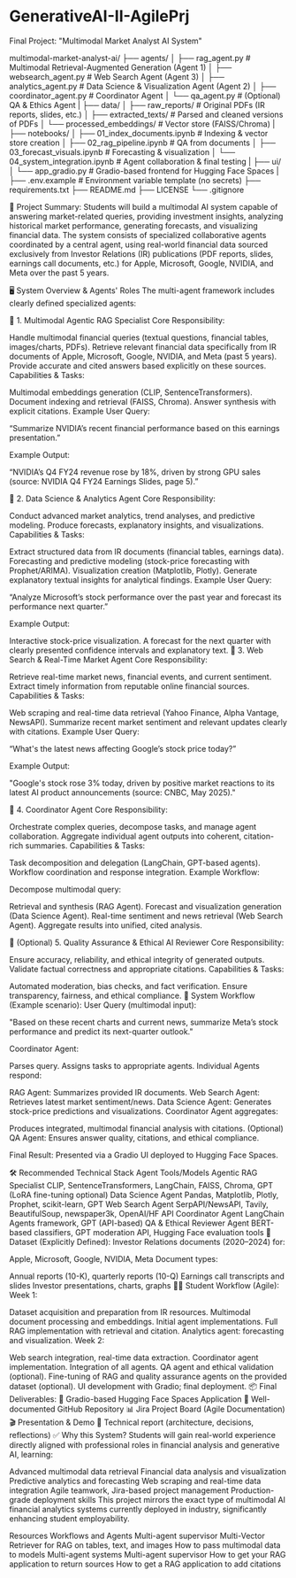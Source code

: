 # GenerativeAI-II-AgilePrj
Final Project: "Multimodal Market Analyst AI System"

multimodal-market-analyst-ai/
├── agents/
│   ├── rag_agent.py                # Multimodal Retrieval-Augmented Generation (Agent 1)
│   ├── websearch_agent.py          # Web Search Agent (Agent 3)
│   ├── analytics_agent.py          # Data Science & Visualization Agent (Agent 2)
│   ├── coordinator_agent.py        # Coordinator Agent
│   └── qa_agent.py                 # (Optional) QA & Ethics Agent
|
├── data/
│   ├── raw_reports/                # Original PDFs (IR reports, slides, etc.)
│   ├── extracted_texts/            # Parsed and cleaned versions of PDFs
│   └── processed_embeddings/       # Vector store (FAISS/Chroma)
|
├── notebooks/
│   ├── 01_index_documents.ipynb     # Indexing & vector store creation
│   ├── 02_rag_pipeline.ipynb        # QA from documents
│   ├── 03_forecast_visuals.ipynb    # Forecasting & visualization
│   └── 04_system_integration.ipynb  # Agent collaboration & final testing
|
├── ui/
│   └── app_gradio.py                # Gradio-based frontend for Hugging Face Spaces
|
├── .env.example                     # Environment variable template (no secrets)
├── requirements.txt
├── README.md
├── LICENSE
└── .gitignore

📌 Project Summary:
Students will build a multimodal AI system capable of answering market-related queries, providing investment insights, analyzing historical market performance, generating forecasts, and visualizing financial data. The system consists of specialized collaborative agents coordinated by a central agent, using real-world financial data sourced exclusively from Investor Relations (IR) publications (PDF reports, slides, earnings call documents, etc.) for Apple, Microsoft, Google, NVIDIA, and Meta over the past 5 years.

🖥️ System Overview & Agents' Roles
The multi-agent framework includes clearly defined specialized agents:

🌟 1. Multimodal Agentic RAG Specialist
Core Responsibility:

Handle multimodal financial queries (textual questions, financial tables, images/charts, PDFs).
Retrieve relevant financial data specifically from IR documents of Apple, Microsoft, Google, NVIDIA, and Meta (past 5 years).
Provide accurate and cited answers based explicitly on these sources.
Capabilities & Tasks:

Multimodal embeddings generation (CLIP, SentenceTransformers).
Document indexing and retrieval (FAISS, Chroma).
Answer synthesis with explicit citations.
Example User Query:

“Summarize NVIDIA’s recent financial performance based on this earnings presentation.”

Example Output:

“NVIDIA’s Q4 FY24 revenue rose by 18%, driven by strong GPU sales (source: NVIDIA Q4 FY24 Earnings Slides, page 5).”

🌟 2. Data Science & Analytics Agent
Core Responsibility:

Conduct advanced market analytics, trend analyses, and predictive modeling.
Produce forecasts, explanatory insights, and visualizations.
Capabilities & Tasks:

Extract structured data from IR documents (financial tables, earnings data).
Forecasting and predictive modeling (stock-price forecasting with Prophet/ARIMA).
Visualization creation (Matplotlib, Plotly).
Generate explanatory textual insights for analytical findings.
Example User Query:

“Analyze Microsoft’s stock performance over the past year and forecast its performance next quarter.”

Example Output:

Interactive stock-price visualization.
A forecast for the next quarter with clearly presented confidence intervals and explanatory text.
🌟 3. Web Search & Real-Time Market Agent
Core Responsibility:

Retrieve real-time market news, financial events, and current sentiment.
Extract timely information from reputable online financial sources.
Capabilities & Tasks:

Web scraping and real-time data retrieval (Yahoo Finance, Alpha Vantage, NewsAPI).
Summarize recent market sentiment and relevant updates clearly with citations.
Example User Query:

“What's the latest news affecting Google’s stock price today?”

Example Output:

"Google's stock rose 3% today, driven by positive market reactions to its latest AI product announcements (source: CNBC, May 2025)."

🌟 4. Coordinator Agent
Core Responsibility:

Orchestrate complex queries, decompose tasks, and manage agent collaboration.
Aggregate individual agent outputs into coherent, citation-rich summaries.
Capabilities & Tasks:

Task decomposition and delegation (LangChain, GPT-based agents).
Workflow coordination and response integration.
Example Workflow:

Decompose multimodal query:

Retrieval and synthesis (RAG Agent).
Forecast and visualization generation (Data Science Agent).
Real-time sentiment and news retrieval (Web Search Agent).
Aggregate results into unified, cited analysis.

🌟 (Optional) 5. Quality Assurance & Ethical AI Reviewer
Core Responsibility:

Ensure accuracy, reliability, and ethical integrity of generated outputs.
Validate factual correctness and appropriate citations.
Capabilities & Tasks:

Automated moderation, bias checks, and fact verification.
Ensure transparency, fairness, and ethical compliance.
🎨 System Workflow (Example scenario):
User Query (multimodal input):

"Based on these recent charts and current news, summarize Meta’s stock performance and predict its next-quarter outlook."

Coordinator Agent:

Parses query.
Assigns tasks to appropriate agents.
Individual Agents respond:

RAG Agent: Summarizes provided IR documents.
Web Search Agent: Retrieves latest market sentiment/news.
Data Science Agent: Generates stock-price predictions and visualizations.
Coordinator Agent aggregates:

Produces integrated, multimodal financial analysis with citations.
(Optional) QA Agent: Ensures answer quality, citations, and ethical compliance.

Final Result: Presented via a Gradio UI deployed to Hugging Face Spaces.

🛠️ Recommended Technical Stack
Agent	Tools/Models
Agentic RAG Specialist	CLIP, SentenceTransformers, LangChain, FAISS, Chroma, GPT (LoRA fine-tuning optional)
Data Science Agent	Pandas, Matplotlib, Plotly, Prophet, scikit-learn, GPT
Web Search Agent	SerpAPI/NewsAPI, Tavily, BeautifulSoup, newspaper3k, OpenAI/HF API
Coordinator Agent	LangChain Agents framework, GPT (API-based)
QA & Ethical Reviewer Agent	BERT-based classifiers, GPT moderation API, Hugging Face evaluation tools
🎯 Dataset (Explicitly Defined):
Investor Relations documents (2020–2024) for:

Apple, Microsoft, Google, NVIDIA, Meta
Document types:

Annual reports (10-K), quarterly reports (10-Q)
Earnings call transcripts and slides
Investor presentations, charts, graphs
🧑‍💻 Student Workflow (Agile):
Week 1:

Dataset acquisition and preparation from IR resources.
Multimodal document processing and embeddings.
Initial agent implementations.
Full RAG implementation with retrieval and citation.
Analytics agent: forecasting and visualization.
Week 2:

Web search integration, real-time data extraction.
Coordinator agent implementation.
Integration of all agents.
QA agent and ethical validation (optional).
Fine-tuning of RAG and quality assurance agents on the provided dataset (optional).
UI development with Gradio; final deployment.
📦 Final Deliverables:
🚀 Gradio-based Hugging Face Spaces Application
📁 Well-documented GitHub Repository
📊 Jira Project Board (Agile Documentation)
🎬 Presentation & Demo
📑 Technical report (architecture, decisions, reflections)
✅ Why this System?
Students will gain real-world experience directly aligned with professional roles in financial analysis and generative AI, learning:

Advanced multimodal data retrieval
Financial data analysis and visualization
Predictive analytics and forecasting
Web scraping and real-time data integration
Agile teamwork, Jira-based project management
Production-grade deployment skills
This project mirrors the exact type of multimodal AI financial analytics systems currently deployed in industry, significantly enhancing student employability.

Resources
Workflows and Agents
Multi-agent supervisor
Multi-Vector Retriever for RAG on tables, text, and images
How to pass multimodal data to models
Multi-agent systems
Multi-agent supervisor
How to get your RAG application to return sources
How to get a RAG application to add citations
